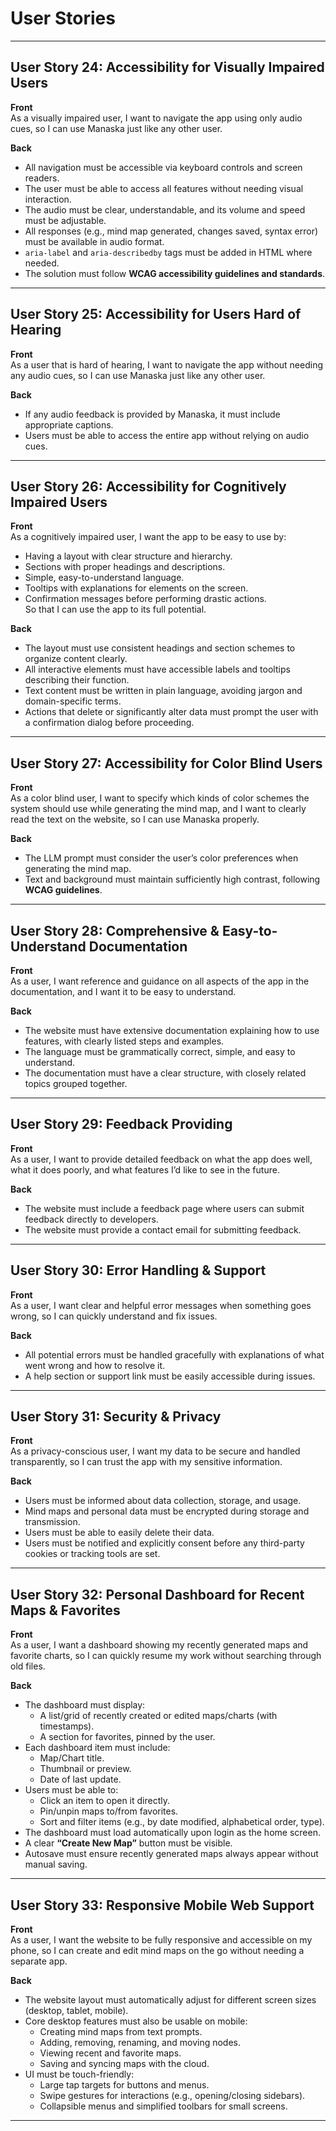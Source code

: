 # User Stories  

---

## User Story 24: Accessibility for Visually Impaired Users  

**Front**  
As a visually impaired user, I want to navigate the app using only audio cues, so I can use Manaska just like any other user.  

**Back**  
- All navigation must be accessible via keyboard controls and screen readers.  
- The user must be able to access all features without needing visual interaction.  
- The audio must be clear, understandable, and its volume and speed must be adjustable.  
- All responses (e.g., mind map generated, changes saved, syntax error) must be available in audio format.  
- `aria-label` and `aria-describedby` tags must be added in HTML where needed.  
- The solution must follow **WCAG accessibility guidelines and standards**.  

---

## User Story 25: Accessibility for Users Hard of Hearing  

**Front**  
As a user that is hard of hearing, I want to navigate the app without needing any audio cues, so I can use Manaska just like any other user.  

**Back**  
- If any audio feedback is provided by Manaska, it must include appropriate captions.  
- Users must be able to access the entire app without relying on audio cues.  

---

## User Story 26: Accessibility for Cognitively Impaired Users  

**Front**  
As a cognitively impaired user, I want the app to be easy to use by:  
- Having a layout with clear structure and hierarchy.  
- Sections with proper headings and descriptions.  
- Simple, easy-to-understand language.  
- Tooltips with explanations for elements on the screen.  
- Confirmation messages before performing drastic actions.  
So that I can use the app to its full potential.  

**Back**  
- The layout must use consistent headings and section schemes to organize content clearly.  
- All interactive elements must have accessible labels and tooltips describing their function.  
- Text content must be written in plain language, avoiding jargon and domain-specific terms.  
- Actions that delete or significantly alter data must prompt the user with a confirmation dialog before proceeding.  

---

## User Story 27: Accessibility for Color Blind Users  

**Front**  
As a color blind user, I want to specify which kinds of color schemes the system should use while generating the mind map, and I want to clearly read the text on the website, so I can use Manaska properly.  

**Back**  
- The LLM prompt must consider the user’s color preferences when generating the mind map.  
- Text and background must maintain sufficiently high contrast, following **WCAG guidelines**.  

---

## User Story 28: Comprehensive & Easy-to-Understand Documentation  

**Front**  
As a user, I want reference and guidance on all aspects of the app in the documentation, and I want it to be easy to understand.  

**Back**  
- The website must have extensive documentation explaining how to use features, with clearly listed steps and examples.  
- The language must be grammatically correct, simple, and easy to understand.  
- The documentation must have a clear structure, with closely related topics grouped together.  

---

## User Story 29: Feedback Providing  

**Front**  
As a user, I want to provide detailed feedback on what the app does well, what it does poorly, and what features I’d like to see in the future.  

**Back**  
- The website must include a feedback page where users can submit feedback directly to developers.  
- The website must provide a contact email for submitting feedback.  

---

## User Story 30: Error Handling & Support  

**Front**  
As a user, I want clear and helpful error messages when something goes wrong, so I can quickly understand and fix issues.  

**Back**  
- All potential errors must be handled gracefully with explanations of what went wrong and how to resolve it.  
- A help section or support link must be easily accessible during issues.  

---

## User Story 31: Security & Privacy  

**Front**  
As a privacy-conscious user, I want my data to be secure and handled transparently, so I can trust the app with my sensitive information.  

**Back**  
- Users must be informed about data collection, storage, and usage.  
- Mind maps and personal data must be encrypted during storage and transmission.  
- Users must be able to easily delete their data.  
- Users must be notified and explicitly consent before any third-party cookies or tracking tools are set.  

---

## User Story 32: Personal Dashboard for Recent Maps & Favorites  

**Front**  
As a user, I want a dashboard showing my recently generated maps and favorite charts, so I can quickly resume my work without searching through old files.  

**Back**  
- The dashboard must display:  
  - A list/grid of recently created or edited maps/charts (with timestamps).  
  - A section for favorites, pinned by the user.  
- Each dashboard item must include:  
  - Map/Chart title.  
  - Thumbnail or preview.  
  - Date of last update.  
- Users must be able to:  
  - Click an item to open it directly.  
  - Pin/unpin maps to/from favorites.  
  - Sort and filter items (e.g., by date modified, alphabetical order, type).  
- The dashboard must load automatically upon login as the home screen.  
- A clear **“Create New Map”** button must be visible.  
- Autosave must ensure recently generated maps always appear without manual saving.  

---

## User Story 33: Responsive Mobile Web Support  

**Front**  
As a user, I want the website to be fully responsive and accessible on my phone, so I can create and edit mind maps on the go without needing a separate app.  

**Back**  
- The website layout must automatically adjust for different screen sizes (desktop, tablet, mobile).  
- Core desktop features must also be usable on mobile:  
  - Creating mind maps from text prompts.  
  - Adding, removing, renaming, and moving nodes.  
  - Viewing recent and favorite maps.  
  - Saving and syncing maps with the cloud.  
- UI must be touch-friendly:  
  - Large tap targets for buttons and menus.  
  - Swipe gestures for interactions (e.g., opening/closing sidebars).  
  - Collapsible menus and simplified toolbars for small screens.  

---
